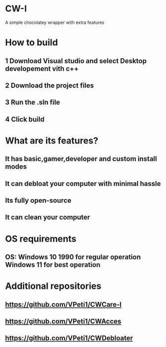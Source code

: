 # CW-I
A simple chocolatey wrapper with extra features

# How to build
## 1 Download Visual studio and select  Desktop developement vith c++ 
## 2 Download the project files 
## 3 Run the .sln file 
## 4 Click build 

# What are its features?
## It has basic,gamer,developer and custom install modes
## It can debloat your computer with minimal hassle
## Its fully open-source
## It can clean your computer

# OS requirements
## OS: Windows 10 1990 for regular operation Windows 11 for best operation

# Additional repositories
## https://github.com/VPeti1/CWCare-I
## https://github.com/VPeti1/CWAcces 
## https://github.com/VPeti1/CWDebloater
